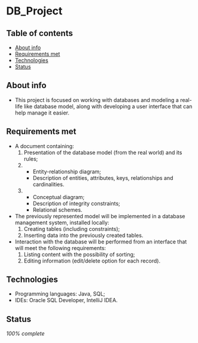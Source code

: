 # DB_Project
## Table of contents
* [About info](#about-info)
* [Requirements met](#requirements-met)
* [Technologies](#technologies)
* [Status](#status)

## About info
* This project is focused on working with databases and modeling a real-life like database model, along with developing a user interface that can help manage it easier.

## Requirements met
* A document containing:
   1. Presentation of the database model (from the real world) and its rules;
   2. * Entity-relationship diagram;
      * Description of entities, attributes, keys, relationships and cardinalities.
   3. * Conceptual diagram;
      * Description of integrity constraints;
      * Relational schemes.
* The previously represented model will be implemented in a database management system, installed locally:
   1. Creating tables (including constraints);
   2. Inserting data into the previously created tables.
* Interaction with the database will be performed from an interface that will meet the following requirements:
   1. Listing content with the possibility of sorting;
   2. Editing information (edit/delete option for each record).

## Technologies
* Programming languages: Java, SQL;
* IDEs: Oracle SQL Developer, IntelliJ IDEA.

## Status
*100% complete*

